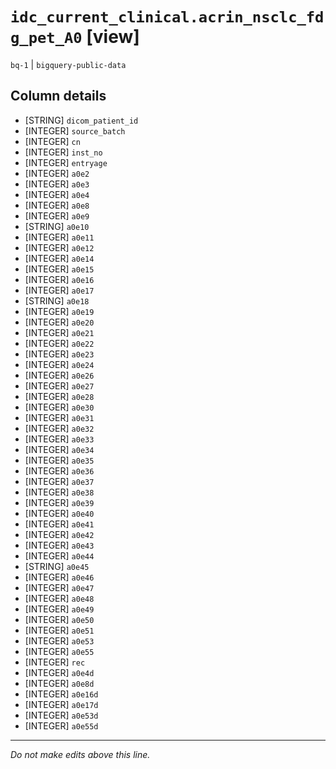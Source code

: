 # `idc_current_clinical.acrin_nsclc_fdg_pet_A0` [view]
`bq-1` | `bigquery-public-data`

## Column details
* [STRING]    `dicom_patient_id`
* [INTEGER]   `source_batch`
* [INTEGER]   `cn`
* [INTEGER]   `inst_no`
* [INTEGER]   `entryage`
* [INTEGER]   `a0e2`
* [INTEGER]   `a0e3`
* [INTEGER]   `a0e4`
* [INTEGER]   `a0e8`
* [INTEGER]   `a0e9`
* [STRING]    `a0e10`
* [INTEGER]   `a0e11`
* [INTEGER]   `a0e12`
* [INTEGER]   `a0e14`
* [INTEGER]   `a0e15`
* [INTEGER]   `a0e16`
* [INTEGER]   `a0e17`
* [STRING]    `a0e18`
* [INTEGER]   `a0e19`
* [INTEGER]   `a0e20`
* [INTEGER]   `a0e21`
* [INTEGER]   `a0e22`
* [INTEGER]   `a0e23`
* [INTEGER]   `a0e24`
* [INTEGER]   `a0e26`
* [INTEGER]   `a0e27`
* [INTEGER]   `a0e28`
* [INTEGER]   `a0e30`
* [INTEGER]   `a0e31`
* [INTEGER]   `a0e32`
* [INTEGER]   `a0e33`
* [INTEGER]   `a0e34`
* [INTEGER]   `a0e35`
* [INTEGER]   `a0e36`
* [INTEGER]   `a0e37`
* [INTEGER]   `a0e38`
* [INTEGER]   `a0e39`
* [INTEGER]   `a0e40`
* [INTEGER]   `a0e41`
* [INTEGER]   `a0e42`
* [INTEGER]   `a0e43`
* [INTEGER]   `a0e44`
* [STRING]    `a0e45`
* [INTEGER]   `a0e46`
* [INTEGER]   `a0e47`
* [INTEGER]   `a0e48`
* [INTEGER]   `a0e49`
* [INTEGER]   `a0e50`
* [INTEGER]   `a0e51`
* [INTEGER]   `a0e53`
* [INTEGER]   `a0e55`
* [INTEGER]   `rec`
* [INTEGER]   `a0e4d`
* [INTEGER]   `a0e8d`
* [INTEGER]   `a0e16d`
* [INTEGER]   `a0e17d`
* [INTEGER]   `a0e53d`
* [INTEGER]   `a0e55d`

-------------------------------------------------------------------------------
*Do not make edits above this line.*
